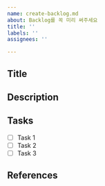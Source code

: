 ```yaml
---
name: create-backlog.md
about: Backlog를 꼭 미리 써주세요
title: ''
labels: ''
assignees: ''

---
```


## Title

<!--
제목
-->

## Description

<!--
당신이 할 일에 대한 설명.
-->

## Tasks

- [ ] Task 1
- [ ] Task 2
- [ ] Task 3

## References

<!--
-[link text](link address)
-->
